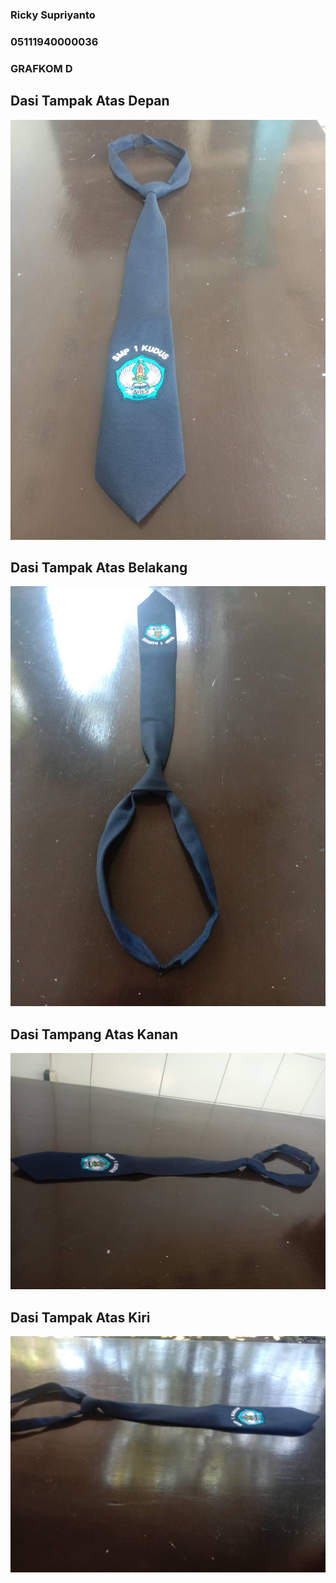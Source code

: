 ### Ricky Supriyanto
### 05111940000036
### GRAFKOM D


## Dasi Tampak Atas Depan
![](img/Dasi_Atas_Depan.jpg)

## Dasi Tampak Atas Belakang
![](img/Dasi_Atas_Belakang.jpg)

## Dasi Tampang Atas Kanan
![](img/Dasi_Atas_kanan.jpg)

## Dasi Tampak Atas Kiri
![](img/Dasi_Atas_Kiri.jpg)
